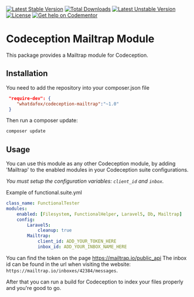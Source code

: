 [![Latest Stable Version](https://poser.pugx.org/whatdafox/codeception-mailtrap/v/stable.svg)](https://packagist.org/packages/whatdafox/codeception-mailtrap) [![Total Downloads](https://poser.pugx.org/whatdafox/codeception-mailtrap/downloads.svg)](https://packagist.org/packages/whatdafox/codeception-mailtrap) [![Latest Unstable Version](https://poser.pugx.org/whatdafox/codeception-mailtrap/v/unstable.svg)](https://packagist.org/packages/whatdafox/codeception-mailtrap) [![License](https://poser.pugx.org/whatdafox/codeception-mailtrap/license.svg)](https://packagist.org/packages/whatdafox/codeception-mailtrap)
[![Get help on Codementor](https://cdn.codementor.io/badges/get_help_github.svg)](https://www.codementor.io/foxted)

# Codeception Mailtrap Module

This package provides a Mailtrap module for Codeception. 

## Installation

You need to add the repository into your composer.json file

```json
 "require-dev": {
  	"whatdafox/codeception-mailtrap":"~1.0"
 }
```
Then run a composer update:

```bash
composer update
```

## Usage

You can use this module as any other Codeception module, by adding 'Mailtrap' to the enabled modules in your Codeception suite configurations.

*You must setup the configuration variables: `client_id` and `inbox`.*

Example of functional.suite.yml

```yml
class_name: FunctionalTester
modules:
    enabled: [Filesystem, FunctionalHelper, Laravel5, Db, Mailtrap]
    config:
        Laravel5:
            cleanup: true
        Mailtrap:
            client_id: ADD_YOUR_TOKEN_HERE
            inbox_id: ADD_YOUR_INBOX_NAME_HERE
 ```     

  You can find the token on the page https://mailtrap.io/public_api
  The inbox id can be found in the url when visiting the website: `https://mailtrap.io/inboxes/42384/messages`.
  
  After that you can run a build for Codeception to index your files properly and you're good to go.
